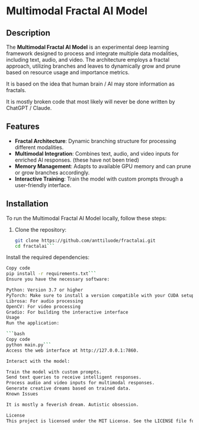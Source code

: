 # Multimodal Fractal AI Model

## Description
The **Multimodal Fractal AI Model** is an experimental deep learning framework designed to process and integrate multiple data modalities, including text, audio, and video. The architecture employs a fractal approach, utilizing branches and leaves to dynamically grow and prune based on resource usage and importance metrics. 

It is based on the idea that human brain / AI may store information as fractals. 

It is mostly broken code that most likely will never be done written by ChatGPT / Claude. 

## Features
- **Fractal Architecture**: Dynamic branching structure for processing different modalities.
- **Multimodal Integration**: Combines text, audio, and video inputs for enriched AI responses.
  (these have not been tried) 
- **Memory Management**: Adapts to available GPU memory and can prune or grow branches accordingly.
- **Interactive Training**: Train the model with custom prompts through a user-friendly interface.

## Installation
To run the Multimodal Fractal AI Model locally, follow these steps:

1. Clone the repository:
   ```bash
   git clone https://github.com/anttiluode/fractalai.git
   cd fractalai```

Install the required dependencies:

```bash
Copy code
pip install -r requirements.txt```
Ensure you have the necessary software:

Python: Version 3.7 or higher
PyTorch: Make sure to install a version compatible with your CUDA setup.
Librosa: For audio processing
OpenCV: For video processing
Gradio: For building the interactive interface
Usage
Run the application:

```bash
Copy code
python main.py```
Access the web interface at http://127.0.0.1:7860.

Interact with the model:

Train the model with custom prompts.
Send text queries to receive intelligent responses.
Process audio and video inputs for multimodal responses.
Generate creative dreams based on trained data.
Known Issues

It is mostly a feverish dream. Autistic obsession. 

License
This project is licensed under the MIT License. See the LICENSE file for details.
